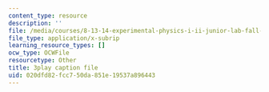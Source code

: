 ```yaml
---
content_type: resource
description: ''
file: /media/courses/8-13-14-experimental-physics-i-ii-junior-lab-fall-2016-spring-2017/020dfd82fcc750da851e19537a896443_BH64jOFmxuw.vtt
file_type: application/x-subrip
learning_resource_types: []
ocw_type: OCWFile
resourcetype: Other
title: 3play caption file
uid: 020dfd82-fcc7-50da-851e-19537a896443
---
```

